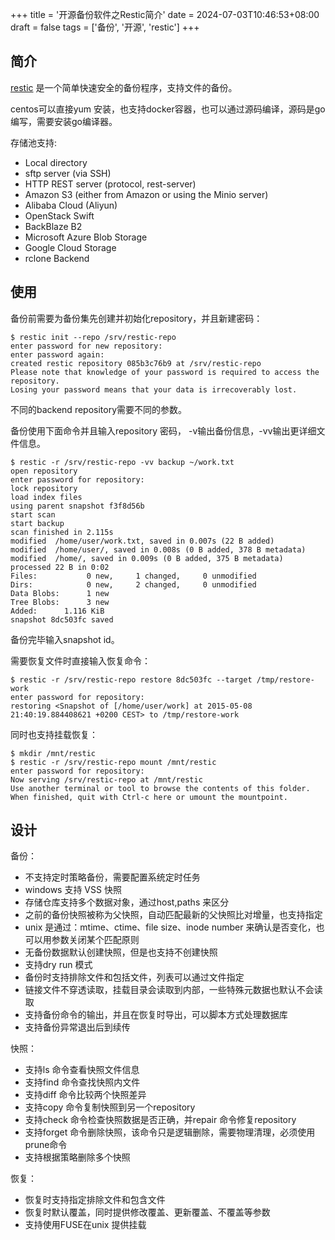 +++
title = '开源备份软件之Restic简介'
date = 2024-07-03T10:46:53+08:00
draft = false
tags = ['备份', '开源', 'restic']
+++

## 简介

[restic](https://github.com/restic/restic) 是一个简单快速安全的备份程序，支持文件的备份。

centos可以直接yum 安装，也支持docker容器，也可以通过源码编译，源码是go编写，需要安装go编译器。

存储池支持:

- Local directory
- sftp server (via SSH)
- HTTP REST server (protocol, rest-server)
- Amazon S3 (either from Amazon or using the Minio server)
- Alibaba Cloud (Aliyun)
- OpenStack Swift
- BackBlaze B2
- Microsoft Azure Blob Storage
- Google Cloud Storage
- rclone Backend

## 使用

备份前需要为备份集先创建并初始化repository，并且新建密码：

    $ restic init --repo /srv/restic-repo
    enter password for new repository:
    enter password again:
    created restic repository 085b3c76b9 at /srv/restic-repo
    Please note that knowledge of your password is required to access the repository.
    Losing your password means that your data is irrecoverably lost.

不同的backend repository需要不同的参数。

备份使用下面命令并且输入repository 密码， -v输出备份信息，-vv输出更详细文件信息。

    $ restic -r /srv/restic-repo -vv backup ~/work.txt
    open repository
    enter password for repository:
    lock repository
    load index files
    using parent snapshot f3f8d56b
    start scan
    start backup
    scan finished in 2.115s
    modified  /home/user/work.txt, saved in 0.007s (22 B added)
    modified  /home/user/, saved in 0.008s (0 B added, 378 B metadata)
    modified  /home/, saved in 0.009s (0 B added, 375 B metadata)
    processed 22 B in 0:02
    Files:           0 new,     1 changed,     0 unmodified
    Dirs:            0 new,     2 changed,     0 unmodified
    Data Blobs:      1 new
    Tree Blobs:      3 new
    Added:      1.116 KiB
    snapshot 8dc503fc saved

备份完毕输入snapshot id。

需要恢复文件时直接输入恢复命令：

    $ restic -r /srv/restic-repo restore 8dc503fc --target /tmp/restore-work
    enter password for repository:
    restoring <Snapshot of [/home/user/work] at 2015-05-08 21:40:19.884408621 +0200 CEST> to /tmp/restore-work

同时也支持挂载恢复：

    $ mkdir /mnt/restic
    $ restic -r /srv/restic-repo mount /mnt/restic
    enter password for repository:
    Now serving /srv/restic-repo at /mnt/restic
    Use another terminal or tool to browse the contents of this folder.
    When finished, quit with Ctrl-c here or umount the mountpoint.

## 设计

备份：

- 不支持定时策略备份，需要配置系统定时任务
- windows 支持 VSS 快照
- 存储仓库支持多个数据对象，通过host,paths 来区分
- 之前的备份快照被称为父快照，自动匹配最新的父快照比对增量，也支持指定
- unix 是通过：mtime、ctime、file size、inode number 来确认是否变化，也可以用参数关闭某个匹配原则
- 无备份数据默认创建快照，但是也支持不创建快照
- 支持dry run 模式
- 备份时支持排除文件和包括文件，列表可以通过文件指定
- 链接文件不穿透读取，挂载目录会读取到内部，一些特殊元数据也默认不会读取
- 支持备份命令的输出，并且在恢复时导出，可以脚本方式处理数据库
- 支持备份异常退出后到续传

快照：

- 支持ls 命令查看快照文件信息
- 支持find 命令查找快照内文件
- 支持diff 命令比较两个快照差异
- 支持copy 命令复制快照到另一个repository
- 支持check 命令检查快照数据是否正确，并repair 命令修复repository
- 支持forget 命令删除快照，该命令只是逻辑删除，需要物理清理，必须使用prune命令
- 支持根据策略删除多个快照
  
恢复：

- 恢复时支持指定排除文件和包含文件
- 恢复时默认覆盖，同时提供修改覆盖、更新覆盖、不覆盖等参数
- 支持使用FUSE在unix 提供挂载
